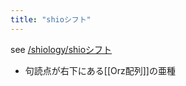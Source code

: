 ```yaml
---
title: "shioシフト"
---
```


see [/shiology/shioシフト](https://scrapbox.io/shiology/shioシフト)
- 句読点が右下にある[[Orz配列]]の亜種